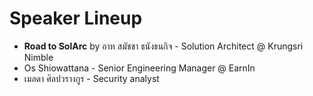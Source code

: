 # Speaker Lineup

- **Road to SolArc** by อาท สมัชชา ธนังธนกิจ - Solution Architect @ Krungsri Nimble
- Os Shiowattana - Senior Engineering Manager @‌ EarnIn
- เมลดา ศิลปวรางกูร - Security analyst
